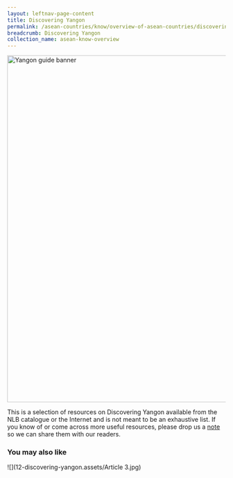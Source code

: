 ```yaml
---
layout: leftnav-page-content
title: Discovering Yangon
permalink: /asean-countries/know/overview-of-asean-countries/discovering-yangon/
breadcrumb: Discovering Yangon
collection_name: asean-know-overview
---
```


<img src="/images/asean-countries/YDiscovering Yangon iso.jpg" alt="Yangon guide banner" style="width:800px;" />

This is a selection of resources on Discovering Yangon available from the NLB catalogue or the Internet and is not meant to be an exhaustive list. If you know of or come across more useful resources, please drop us a [note](mailto:ref@nlb.gov.sg) so we can share them with our readers.

### **You may also like**

![](12-discovering-yangon.assets/Article 3.jpg)

